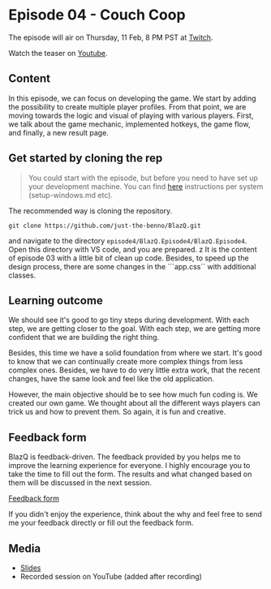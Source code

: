 # Episode 04 - Couch Coop

The episode will air on Thursday, 11 Feb, 8 PM PST at [Twitch](https://www.twitch.tv/justthebenno).

Watch the teaser on [Youtube](https://youtu.be/HUS3p9uvQrM). 

## Content

In this episode, we can focus on developing the game. We start by adding the possibility to create multiple player profiles. From that point, we are moving towards the logic and visual of playing with various players. First, we talk about the game mechanic, implemented hotkeys, the game flow, and finally, a new result page.  

## Get started by cloning the rep

> You could start with the episode, but before you need to have set up your development machine. You can find [here](https://github.com/just-the-benno/BlazQ/tree/main/episode1) instructions per system (setup-windows.md etc).

The recommended way is cloning the repository. 

```
git clone https://github.com/just-the-benno/BlazQ.git
```

and navigate to the directory ```episode4/BlazQ.Episode4/BlazQ.Episode4```. Open this directory with VS code, and you are prepared. 
z
It is the content of episode 03 with a little bit of clean up code. Besides, to speed up the design process, there are some changes in the ```app.css`` with additional classes. 

## Learning outcome

We should see it's good to go tiny steps during development. With each step, we are getting closer to the goal. With each step, we are getting more confident that we are building the right thing.

Besides, this time we have a solid foundation from where we start. It's good to know that we can continually create more complex things from less complex ones. Besides, we have to do very little extra work, that the recent changes, have the same look and feel like the old application.

However, the main objective should be to see how much fun coding is. We created our own game. We thought about all the different ways players can trick us and how to prevent them. So again, it is fun and creative.  


## Feedback form

BlazQ is feedback-driven. The feedback provided by you helps me to improve the learning experience for everyone. I highly encourage you to take the time to fill out the form. The results and what changed based on them will be discussed in the next session.

[Feedback form](https://forms.gle/DgJQRe8baxJR47K39) 

If you didn't enjoy the experience, think about the why and feel free to send me your feedback directly or fill out the feedback form. 

## Media

+ [Slides](media/slides-episode-04.pdf)
+ Recorded session on YouTube (added after recording)
